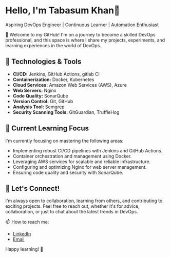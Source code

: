# Hello, I'm Tabasum Khan👋

Aspiring DevOps Engineer | Continuous Learner | Automation Enthusiast

🚀 Welcome to my GitHub! I'm on a journey to become a skilled DevOps professional, and this space is where I share my projects, experiments, and learning experiences in the world of DevOps.

## 🔧 Technologies & Tools

- **CI/CD:** Jenkins, GitHub Actions, gitlab CI
- **Containerization:** Docker, Kubernetes
- **Cloud Services:** Amazon Web Services (AWS), Azure
- **Web Servers:** Nginx
- **Code Quality:** SonarQube
- **Version Control:** Git, GitHub
- **Analysis Tool:** Semgrep
- **Security Scanning Tools:** GitGuardian, TruffleHog

## 🌱 Current Learning Focus

I'm currently focusing on mastering the following areas:

- Implementing robust CI/CD pipelines with Jenkins and GitHub Actions.
- Container orchestration and management using Docker.
- Leveraging AWS services for scalable and reliable infrastructure.
- Configuring and optimizing Nginx for web server management.
- Ensuring code quality and security with SonarQube.

## 🤝 Let's Connect!

I'm always open to collaboration, learning from others, and contributing to exciting projects. Feel free to reach out, whether it's for advice, collaboration, or just to chat about the latest trends in DevOps.

📫 How to reach me:
- [LinkedIn](#https://www.linkedin.com/in/tabasum-khan)
- [Email](#tabasumkhanmca@gmail.com)

Happy learning! 🚀
